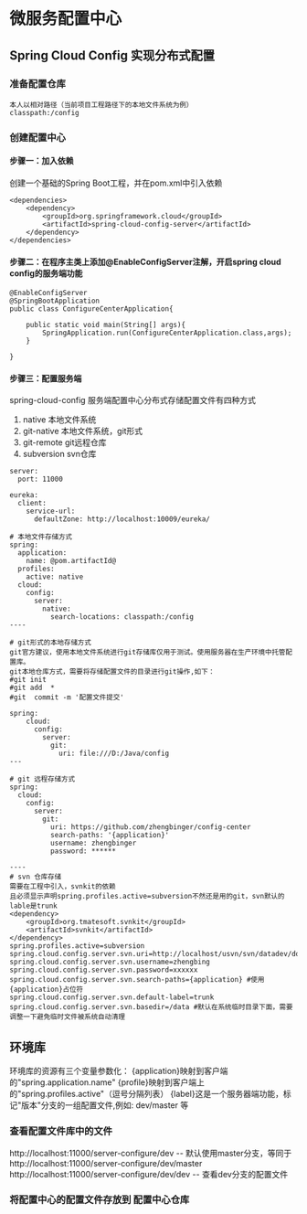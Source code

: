 # 微服务配置中心
## Spring Cloud Config 实现分布式配置
### 准备配置仓库
    本人以相对路径（当前项目工程路径下的本地文件系统为例）
    classpath:/config
### 创建配置中心
#### 步骤一：加入依赖
创建一个基础的Spring Boot工程，并在pom.xml中引入依赖
````
<dependencies>
    <dependency>
        <groupId>org.springframework.cloud</groupId>
        <artifactId>spring-cloud-config-server</artifactId>
    </dependency>
</dependencies>
````
#### 步骤二：在程序主类上添加@EnableConfigServer注解，开启spring cloud config的服务端功能
````
@EnableConfigServer
@SpringBootApplication
public class ConfigureCenterApplication{

    public static void main(String[] args){
        SpringApplication.run(ConfigureCenterApplication.class,args);
    }

}
````
#### 步骤三：配置服务端
spring-cloud-config 服务端配置中心分布式存储配置文件有四种方式
1. native       本地文件系统
2. git-native   本地文件系统，git形式   
3. git-remote   git远程仓库
4. subversion   svn仓库
````
server:
  port: 11000

eureka:
  client:
    service-url:
      defaultZone: http://localhost:10009/eureka/

# 本地文件存储方式
spring:
  application:
    name: @pom.artifactId@
  profiles:
    active: native
  cloud:
    config:
      server:
        native:
          search-locations: classpath:/config
----

# git形式的本地存储方式
git官方建议，使用本地文件系统进行git存储库仅用于测试。使用服务器在生产环境中托管配置库。
git本地仓库方式，需要将存储配置文件的目录进行git操作,如下：   
#git init   
#git add  *    
#git  commit -m '配置文件提交'

spring:
    cloud:
      config:
        server:
          git:
            uri: file:///D:/Java/config
---

# git 远程存储方式
spring:
  cloud:
    config:
      server:
        git:
          uri: https://github.com/zhengbinger/config-center
          search-paths: '{application}'
          username: zhengbinger
          password: ******

----
# svn 仓库存储
需要在工程中引入，svnkit的依赖
且必须显示声明spring.profiles.active=subversion不然还是用的git，svn默认的lable是trunk
<dependency>
	<groupId>org.tmatesoft.svnkit</groupId>
	<artifactId>svnkit</artifactId>
</dependency>
spring.profiles.active=subversion
spring.cloud.config.server.svn.uri=http://localhost/usvn/svn/datadev/docs/config/
spring.cloud.config.server.svn.username=zhengbing
spring.cloud.config.server.svn.password=xxxxxx
spring.cloud.config.server.svn.search-paths={application} #使用{application}占位符
spring.cloud.config.server.svn.default-label=trunk
spring.cloud.config.server.svn.basedir=/data #默认在系统临时目录下面，需要调整一下避免临时文件被系统自动清理
````

## 环境库
环境库的资源有三个变量参数化：
{application}映射到客户端的"spring.application.name"
{profile}映射到客户端上的"spring.profiles.active"（逗号分隔列表）
{label}这是一个服务器端功能，标记"版本"分支的一组配置文件,例如: dev/master 等

### 查看配置文件库中的文件
http://localhost:11000/server-configure/dev  -- 默认使用master分支，等同于  http://localhost:11000/server-configure/dev/master
http://localhost:11000/server-configure/dev/dev  -- 查看dev分支的配置文件


### 将配置中心的配置文件存放到 配置中心仓库




